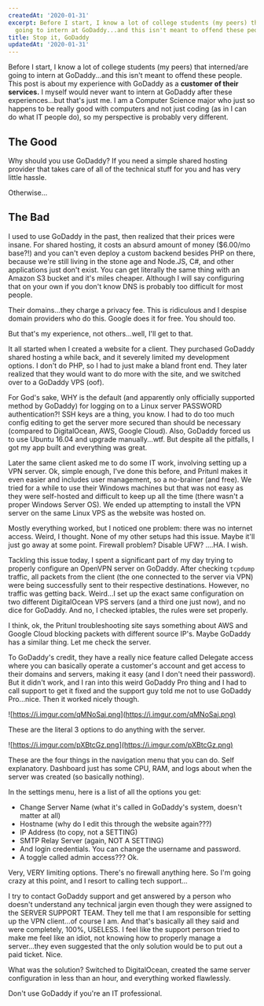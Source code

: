```yaml
---
createdAt: '2020-01-31'
excerpt: Before I start, I know a lot of college students (my peers) that interned/are
  going to intern at GoDaddy...and this isn't meant to offend these people...
title: Stop it, GoDaddy
updatedAt: '2020-01-31'
---
```


Before I start, I know a lot of college students (my peers) that interned/are going to intern at GoDaddy...and this isn't meant to offend these people. This post is about my experience with GoDaddy as a __customer of their services.__ I myself would never want to intern at GoDaddy after these experiences...but that's just me. I am a Computer Science major who just so happens to be really good with computers and not just coding (as in I can do what IT people do), so my perspective is probably very different.

## The Good

Why should you use GoDaddy? If you need a simple shared hosting provider that takes care of all of the technical stuff for you and has very little hassle.

Otherwise...

## The Bad

I used to use GoDaddy in the past, then realized that their prices were insane. For shared hosting, it costs an absurd amount of money ($6.00/mo base?!) and you can't even deploy a custom backend besides PHP on there, because we're still living in the stone age and Node.JS, C#, and other applications just don't exist. You can get literally the same thing with an Amazon S3 bucket and it's miles cheaper. Although I will say configuring that on your own if you don't know DNS is probably too difficult for most people.

Their domains...they charge a privacy fee. This is ridiculous and I despise domain providers who do this. Google does it for free. You should too.

But that's my experience, not others...well, I'll get to that.

It all started when I created a website for a client. They purchased GoDaddy shared hosting a while back, and it severely limited my development options. I don't do PHP, so I had to just make a bland front end. They later realized that they would want to do more with the site, and we switched over to a GoDaddy VPS (oof). 

For God's sake, WHY is the default (and apparently only officially supported method by GoDaddy) for logging on to a Linux server PASSWORD authentication?! SSH keys are a thing, you know. I had to do too much config editing to get the server more secured than should be necessary (compared to DigitalOcean, AWS, Google Cloud). Also, GoDaddy forced us to use Ubuntu 16.04 and upgrade manually...wtf. But despite all the pitfalls, I got my app built and everything was great.

Later the same client asked me to do some IT work, involving setting up a VPN server. Ok, simple enough, I've done this before, and Pritunl makes it even easier and includes user management, so a no-brainer (and free). We tried for a while to use their Windows machines but that was not easy as they were self-hosted and difficult to keep up all the time (there wasn't a proper Windows Server OS). We ended up attempting to install the VPN server on the same Linux VPS as the website was hosted on.

Mostly everything worked, but I noticed one problem: there was no internet access. Weird, I thought. None of my other setups had this issue. Maybe it'll just go away at some point. Firewall problem? Disable UFW? ....HA. I wish.

Tackling this issue today, I spent a significant part of my day trying to properly configure an OpenVPN server on GoDaddy. After checking `tcpdump` traffic, all packets from the client (the one connected to the server via VPN) were being successfully sent to their respective destinations. However, no traffic was getting back. Weird...I set up the exact same configuration on two different DigitalOcean VPS servers (and a third one just now), and no dice for GoDaddy. And no, I checked iptables, the rules were set properly.

I think, ok, the Pritunl troubleshooting site says something about AWS and Google Cloud blocking packets with different source IP's. Maybe GoDaddy has a similar thing. Let me check the server.

To GoDaddy's credit, they have a really nice feature called Delegate access where you can basically operate a customer's account and get access to their domains and servers, making it easy (and I don't need their password). But it didn't work, and I ran into this weird GoDaddy Pro thing and I had to call support to get it fixed and the support guy told me not to use GoDaddy Pro...nice. Then it worked nicely though.

![https://i.imgur.com/qMNoSaj.png](https://i.imgur.com/qMNoSaj.png)

These are the literal 3 options to do anything with the server.

![https://i.imgur.com/pXBtcGz.png](https://i.imgur.com/pXBtcGz.png)

These are the four things in the navigation menu that you can do. Self explanatory. Dashboard just has some CPU, RAM, and logs about when the server was created (so basically nothing).

In the settings menu, here is a list of all the options you get:

- Change Server Name (what it's called in GoDaddy's system, doesn't matter at all)
- Hostname (why do I edit this through the website again???)
- IP Address (to copy, not a SETTING)
- SMTP Relay Server (again, NOT A SETTING)
- And login credentials. You can change the username and password.
- A toggle called admin access??? Ok.

Very, VERY limiting options. There's no firewall anything here. So I'm going crazy at this point, and I resort to calling tech support...

I try to contact GoDaddy support and get answered by a person who doesn't understand any technical jargin even though they were assigned to the SERVER SUPPORT TEAM. They tell me that I am responsible for setting up the VPN client...of course I am. And that's basically all they said and were completely, 100%, USELESS. I feel like the support person tried to make me feel like an idiot, not knowing how to properly manage a server...they even suggested that the only solution would be to put out a paid ticket. Nice.

What was the solution? Switched to DigitalOcean, created the same server configuration in less than an hour, and everything worked flawlessly.

Don't use GoDaddy if you're an IT professional.